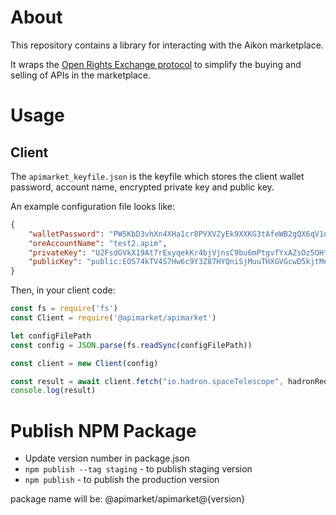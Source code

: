 # About

This repository contains a library for interacting with the Aikon marketplace.

It wraps the [Open Rights Exchange protocol](https://github.com/api-market/ore-protocol) to simplify the buying and selling of APIs in the marketplace.

# Usage

## Client

The `apimarket_keyfile.json` is the keyfile which stores the client wallet password, account name, encrypted private key and public key.

An example configuration file looks like:

```json
{
    "walletPassword": "PW5KbD3vhXn4XHa1cr8PVXVZyEk9XXKG3tAfeWB2gQX6qV1nQM3Nh",
    "oreAccountName": "test2.apim",
    "privateKey": "U2FsdGVkX19At7rExyqekKr4bjVjnsC9bu6mPtgvfYxAZsOz5OHtC4Hz9i8ztG5E9bcnuylBLHUsQ71sgqvpp4KPZxOVWmI8hXfRm/NdMUQ=",
    "publicKey": "public:EOS74kTV4S7Hw6c9Y3Z87HYQniSjMuuTHXGVGcwD5kjtMeESYHr9i"
}
```

Then, in your client code:

```javascript
const fs = require('fs')
const Client = require('@apimarket/apimarket')

let configFilePath
const config = JSON.parse(fs.readSync(configFilePath))

const client = new Client(config)

const result = await client.fetch("io.hadron.spaceTelescope", hadronRequest)
console.log(result)
```

# Publish NPM Package

- Update version number in package.json
- `npm publish --tag staging` - to publish staging version
- `npm publish` - to publish the production version

package name will be: @apimarket/apimarket@{version}